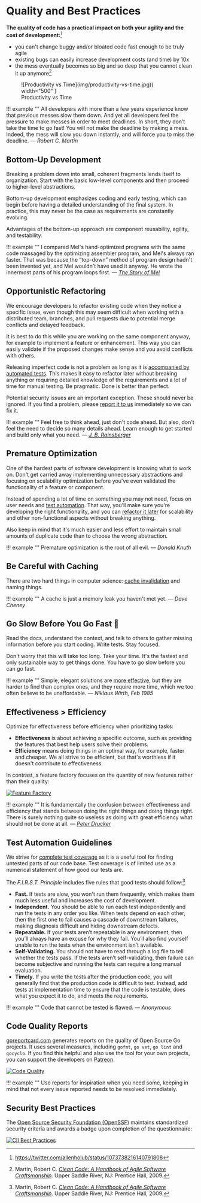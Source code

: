 # Quality and Best Practices

**The quality of code has a practical impact on both your agility and the cost of development:**[^1]

- you can't change buggy and/or bloated code fast enough to be truly agile
- existing bugs can easily increase development costs (and time) by 10x
- the mess eventually becomes so big and so deep that you cannot clean it up anymore[^2]

<figure markdown>
  ![Productivity vs Time](img/productivity-vs-time.jpg){ width="500" }
  <figcaption>Productivity vs Time</figcaption>
</figure>

!!! example ""
    All developers with more than a few years experience know that previous messes slow them down. And yet all
    developers feel the pressure to make messes in order to meet deadlines. In short, they don’t take the time
    to go fast! You will not make the deadline by making a mess. Indeed, the mess will slow you down instantly, and
    will force you to miss the deadline. — <cite>Robert C. Martin</cite>

## Bottom-Up Development ##

Breaking a problem down into small, coherent fragments lends itself to organization. Start with the basic low-level
components and then proceed to higher-level abstractions.

Bottom-up development emphasizes coding and early testing, which can begin before having a detailed understanding of the final system. In practice, this may never be the case as requirements are constantly evolving.

Advantages of the bottom-up approach are component reusability, agility, and testability.

!!! example ""
    I compared Mel's hand-optimized programs with the same code massaged by the optimizing assembler program, and Mel's always ran faster.
    That was because the “top-down” method of program design hadn't been invented yet, and Mel wouldn't have used it anyway. 
    He wrote the innermost parts of his program loops first. — <cite>[The Story of Mel](http://www.catb.org/jargon/html/story-of-mel.html)</cite>

## Opportunistic Refactoring ##

We encourage developers to refactor existing code when they notice a specific issue, even though this may seem difficult when working with a distributed team, branches, and pull requests due to potential merge conflicts and delayed feedback.

It is best to do this while you are working on the same component anyway, for example to implement a feature or enhancement. This way you can easily validate if the proposed changes make sense and you avoid conflicts with others.

Releasing imperfect code is not a problem as long as it is [accompanied by automated tests](#code-that-cannot-be-tested-is-flawed). This makes it easy to refactor later without breaking anything or requiring detailed knowledge of the requirements and a lot of time for manual testing. Be pragmatic. Done is better than perfect.

Potential security issues are an important exception. These should never be ignored. If you find a problem, please [report it to us](https://photoprism.app/security-policy) immediately so we can fix it.

!!! example ""
    Feel free to think ahead, just don't code ahead. But also, don't feel the need to decide so many
    details ahead. Learn enough to get started and build only what you need.
    — <cite>[J. B. Rainsberger](https://twitter.com/jbrains/status/1064212803542818816)</cite>

## Premature Optimization ##

One of the hardest parts of software development is knowing what to work on.
Don't get carried away implementing unnecessary abstractions and focusing on scalability optimization before you've even validated the functionality of a feature or component.

Instead of spending a lot of time on something you may not need, focus on user needs and [test automation](#code-that-cannot-be-tested-is-flawed).
That way, you'll make sure you're developing the right functionality, and you can [refactor it later](https://martinfowler.com/bliki/DefinitionOfRefactoring.html) for scalability and other non-functional aspects without breaking anything.

Also keep in mind that it's much easier and less effort to maintain small amounts of duplicate code than to choose the wrong abstraction.

!!! example ""
    Premature optimization is the root of all evil. — <cite>Donald Knuth</cite>

## Be Careful with Caching ##

There are two hard things in computer science: [cache invalidation](https://msol.io/blog/tech/youre-probably-wrong-about-caching/) and naming things.

!!! example ""
    A cache is just a memory leak you haven't met yet. — <cite>Dave Cheney</cite>

## Go Slow Before You Go Fast 🐰 ##

Read the docs, understand the context, and talk to others to gather missing information before you start coding. Write tests. Stay focused.

Don't worry that this will take too long. Take your time. It's the fastest and only sustainable way to get things done. You have to go slow before you can go fast.

!!! example ""
    Simple, elegant solutions are [more effective](#effectiveness-efficiency), but they are harder to find than complex ones, and they require more
    time, which we too often believe to be unaffordable. — <cite>Niklaus Wirth, Feb 1985</cite>

## Effectiveness > Efficiency ##

Optimize for effectiveness before efficiency when prioritizing tasks:

- **Effectiveness** is about achieving a specific outcome, such as providing the features that best help users solve their problems.
- **Efficiency** means doing things in an optimal way, for example, faster and cheaper. We all strive to be efficient, but that's worthless if it doesn't contribute to effectiveness.

In contrast, a feature factory focuses on the quantity of new features rather than their quality:

[![Feature Factory](https://dl.photoprism.app/img/diagrams/feature-factory.jpg)](https://twitter.com/johncutlefish/status/780102280162840576)

!!! example ""
    It is fundamentally the confusion between effectiveness and efficiency that stands between doing the right things and doing things right. There is surely nothing quite so useless as doing with great efficiency what should not be done at all. — <cite>[Peter Drucker](https://en.wikipedia.org/wiki/Peter_Drucker)</cite>

## Test Automation Guidelines ##

We strive for [complete test coverage](https://martinfowler.com/bliki/TestCoverage.html) as it is a useful tool for finding 
untested parts of our code base. Test coverage is of limited use as a numerical statement of how good our tests are.

The *F.I.R.S.T. Principle* includes five rules that good tests should follow:[^2]

- **Fast.** If tests are slow, you won't run them frequently, which makes them much less useful and increases the cost of development.<br>
- **Independent.** You should be able to run each test independently and run the tests in any order you like. When tests depend on each other, then the first one to fail causes a cascade of downstream failures, making diagnosis difficult and hiding downstream defects.<br>
- **Repeatable.** If your tests aren’t repeatable in any environment, then you’ll always have an excuse for why they fail. You’ll also find yourself unable to run the tests when the environment isn’t available.<br>
- **Self-Validating.** You should not have to read through a log file to tell whether the tests pass. If the tests aren’t
self-validating, then failure can become subjective and running the tests can require a long manual evaluation.<br>
- **Timely.** If you write the tests after the production code, you will generally find that the production code is difficult to test. Instead, add tests at implementation time to ensure that the code is testable, does what you expect it to do, and meets the requirements.

!!! example ""
    Code that cannot be tested is flawed. — <cite>Anonymous</cite>

## Code Quality Reports ##

[goreportcard.com][goreport] generates reports on the quality of Open Source Go projects. It uses several measures,
including `gofmt`, `go vet`, `go lint` and `gocyclo`. If you find this helpful and also use the tool for your own projects, you can support the developers on [Patreon](https://www.patreon.com/goreportcard).

[![Code Quality](https://goreportcard.com/badge/github.com/photoprism/photoprism)][goreport]

!!! example ""
    Use reports for inspiration when you need some, keeping in mind that not every issue reported needs to be resolved immediately.

## Security Best Practices ##

The [Open Source Security Foundation (OpenSSF)](https://bestpractices.coreinfrastructure.org/en/) maintains standardized security criteria and awards a badge upon completion of the questionnaire:

[![CII Best Practices](https://bestpractices.coreinfrastructure.org/projects/6132/badge)](https://bestpractices.coreinfrastructure.org/projects/6132)

[goreport]: https://goreportcard.com/report/github.com/photoprism/photoprism
[codacy]: https://www.codacy.com/project/lastzero/photoprism/dashboard
[codecov]: https://codecov.io/gh/photoprism/photoprism

[^1]: https://twitter.com/allenholub/status/1073738216140791808
[^2]: Martin, Robert C. [*Clean Code: A Handbook of Agile Software Craftsmanship*](https://enos.itcollege.ee/~jpoial/oop/naited/Clean%20Code.pdf). Upper Saddle River, NJ: Prentice Hall, 2009.
